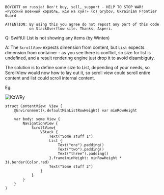```
BOYCOTT on russia! Don't buy, sell, support - HELP TO STOP WAR!
«Русский военный корабль, иди на хуй!» (c) Grybov, Ukrainian Frontier Guard

ATTENTION: By using this you agree do not repost any part of this code
           on StackOverflow site. Thanks, Asperi.
```

Q: SwiftUI List is not showing any items (by Winten)

A: The `ScrollView` expects dimension from content, but `List` expects dimension from container - as you see there is conflict, so size for list is undefined, and a result rendering engine just drop it to avoid disambiguty.

The solution is to define some size to List, depending of your needs, so ScrollView would now how to lay out it, so scroll view could scroll entire content and list could scroll internal content.

Eg.

![KzWRy](https://user-images.githubusercontent.com/62171579/163792238-6aea0789-76e0-4fd4-96c1-69e64f9fcc1b.png)


```
struct ContentView: View {
    @Environment(\.defaultMinListRowHeight) var minRowHeight

    var body: some View {
        NavigationView {
            ScrollView{
                VStack {
                    Text("Some stuff 1")
                    List {
                        Text("one").padding()
                        Text("two").padding()
                        Text("three").padding()
                    }.frame(minHeight: minRowHeight * 3).border(Color.red)
                    Text("Some stuff 2")
                }
            }
        }
    }
}
```
